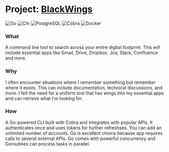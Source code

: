 # Project: [BlackWings](https://github.com/sakydev/blackwings)
![Go](https://img.shields.io/badge/Go-00ADD8?logo=go&logoColor=white) ![Chi](https://img.shields.io/badge/Chi-02A9E0?logo=go&logoColor=white) ![PostgreSQL](https://img.shields.io/badge/PostgreSQL-336791?logo=postgresql&logoColor=white) ![Cobra](https://img.shields.io/badge/Cobra-02A9E0?logo=go&logoColor=white) ![Docker](https://img.shields.io/badge/Docker-2496ED?logo=docker&logoColor=white)


### What
A command line tool to search across your entire digital footprint. This will include essential apps like Gmail, Drive, Dropbox, Jira, Slack, Confluence and more.

### Why
I often encounter situations where I remember something but remember where it exists. This can include documentation, technical discussions, and more. I felt the need for a uniform tool that has wings into my essential apps and can retrieve what I'm looking for. 

### How
A Go-powered CLI built with Cobra and integrates with popular APIs. It authenticates once and uses tokens for further refreshses. You can add an unlimited number of accounts. Go is excellent choice because app requires calls to several external APIs. Go comes with powerful concurrency and Goroutines can process tasks in parallel. 
